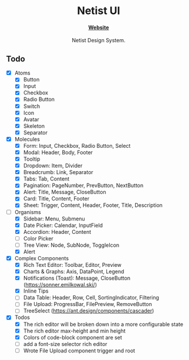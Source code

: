 <h1 align="center">
  Netist UI
</h1>

<h4 align="center">
 <a href="https://netist.net">Website</a>
</h4>

<p align="center">
  Netist Design System.
</p>

## Todo

- [x] Atoms
    - [x] Button
    - [x] Input
    - [x] Checkbox
    - [x] Radio Button
    - [x] Switch
    - [x] Icon
    - [x] Avatar
    - [x] Skeleton
    - [x] Separator
- [x] Molecules
    - [x] Form: Input, Checkbox, Radio Button, Select
    - [x] Modal: Header, Body, Footer
    - [x] Tooltip
    - [x] Dropdown: Item, Divider
    - [x] Breadcrumb: Link, Separator
    - [x] Tabs: Tab, Content
    - [x] Pagination: PageNumber, PrevButton, NextButton
    - [x] Alert: Title, Message, CloseButton
    - [x] Card: Title, Content, Footer
    - [x] Sheet: Trigger, Content, Header, Footer, Title, Description
- [ ] Organisms
    - [x] Sidebar: Menu, Submenu
    - [x] Date Picker: Calendar, InputField
    - [x] Accordion: Header, Content
    - [ ] Color Picker
    - [ ] Tree View: Node, SubNode, ToggleIcon
    - [x] Alert
- [x] Complex Components
    - [x] Rich Text Editor: Toolbar, Editor, Preview
    - [x] Charts & Graphs: Axis, DataPoint, Legend
    - [x] Notifications (Toast): Message, CloseButton (https://sonner.emilkowal.ski/)
    - [x] Inline Tips
    - [ ] Data Table: Header, Row, Cell, SortingIndicator, Filtering
    - [ ] File Upload: ProgressBar, FilePreview, RemoveButton
    - [ ] TreeSelect (https://ant.design/components/cascader) 
- [x] Todos
    - [x] The rich editor will be broken down into a more configurable state
    - [x] The rich editor max-height and min height
    - [x] Colors of code-block component are set
    - [ ] add a font-size selector rich editor
    - [ ] Wrote File Upload component trigger and root  